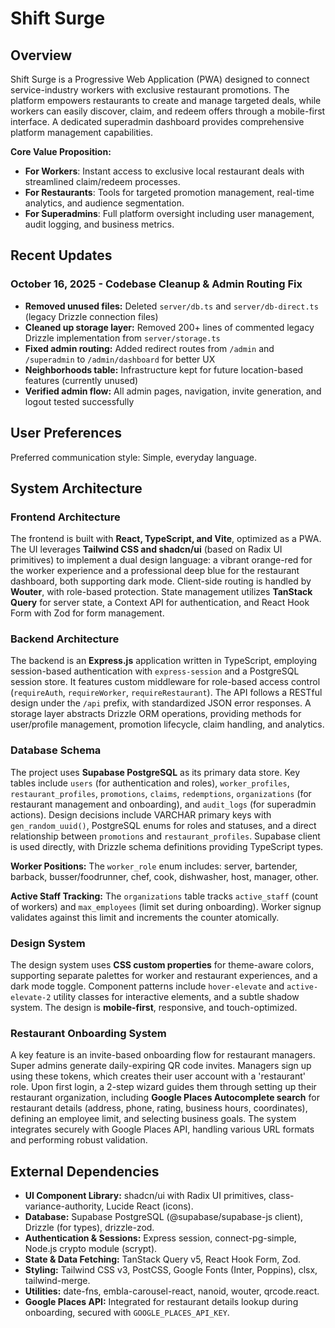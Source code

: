 # Shift Surge

## Overview

Shift Surge is a Progressive Web Application (PWA) designed to connect service-industry workers with exclusive restaurant promotions. The platform empowers restaurants to create and manage targeted deals, while workers can easily discover, claim, and redeem offers through a mobile-first interface. A dedicated superadmin dashboard provides comprehensive platform management capabilities.

**Core Value Proposition:**
- **For Workers**: Instant access to exclusive local restaurant deals with streamlined claim/redeem processes.
- **For Restaurants**: Tools for targeted promotion management, real-time analytics, and audience segmentation.
- **For Superadmins**: Full platform oversight including user management, audit logging, and business metrics.

## Recent Updates

### October 16, 2025 - Codebase Cleanup & Admin Routing Fix
- **Removed unused files:** Deleted `server/db.ts` and `server/db-direct.ts` (legacy Drizzle connection files)
- **Cleaned up storage layer:** Removed 200+ lines of commented legacy Drizzle implementation from `server/storage.ts`
- **Fixed admin routing:** Added redirect routes from `/admin` and `/superadmin` to `/admin/dashboard` for better UX
- **Neighborhoods table:** Infrastructure kept for future location-based features (currently unused)
- **Verified admin flow:** All admin pages, navigation, invite generation, and logout tested successfully

## User Preferences

Preferred communication style: Simple, everyday language.

## System Architecture

### Frontend Architecture

The frontend is built with **React, TypeScript, and Vite**, optimized as a PWA. The UI leverages **Tailwind CSS and shadcn/ui** (based on Radix UI primitives) to implement a dual design language: a vibrant orange-red for the worker experience and a professional deep blue for the restaurant dashboard, both supporting dark mode. Client-side routing is handled by **Wouter**, with role-based protection. State management utilizes **TanStack Query** for server state, a Context API for authentication, and React Hook Form with Zod for form management.

### Backend Architecture

The backend is an **Express.js** application written in TypeScript, employing session-based authentication with `express-session` and a PostgreSQL session store. It features custom middleware for role-based access control (`requireAuth`, `requireWorker`, `requireRestaurant`). The API follows a RESTful design under the `/api` prefix, with standardized JSON error responses. A storage layer abstracts Drizzle ORM operations, providing methods for user/profile management, promotion lifecycle, claim handling, and analytics.

### Database Schema

The project uses **Supabase PostgreSQL** as its primary data store. Key tables include `users` (for authentication and roles), `worker_profiles`, `restaurant_profiles`, `promotions`, `claims`, `redemptions`, `organizations` (for restaurant management and onboarding), and `audit_logs` (for superadmin actions). Design decisions include VARCHAR primary keys with `gen_random_uuid()`, PostgreSQL enums for roles and statuses, and a direct relationship between `promotions` and `restaurant_profiles`. Supabase client is used directly, with Drizzle schema definitions providing TypeScript types.

**Worker Positions:** The `worker_role` enum includes: server, bartender, barback, busser/foodrunner, chef, cook, dishwasher, host, manager, other.

**Active Staff Tracking:** The `organizations` table tracks `active_staff` (count of workers) and `max_employees` (limit set during onboarding). Worker signup validates against this limit and increments the counter atomically.

### Design System

The design system uses **CSS custom properties** for theme-aware colors, supporting separate palettes for worker and restaurant experiences, and a dark mode toggle. Component patterns include `hover-elevate` and `active-elevate-2` utility classes for interactive elements, and a subtle shadow system. The design is **mobile-first**, responsive, and touch-optimized.

### Restaurant Onboarding System

A key feature is an invite-based onboarding flow for restaurant managers. Super admins generate daily-expiring QR code invites. Managers sign up using these tokens, which creates their user account with a 'restaurant' role. Upon first login, a 2-step wizard guides them through setting up their restaurant organization, including **Google Places Autocomplete search** for restaurant details (address, phone, rating, business hours, coordinates), defining an employee limit, and selecting business goals. The system integrates securely with Google Places API, handling various URL formats and performing robust validation.

## External Dependencies

-   **UI Component Library:** shadcn/ui with Radix UI primitives, class-variance-authority, Lucide React (icons).
-   **Database:** Supabase PostgreSQL (@supabase/supabase-js client), Drizzle (for types), drizzle-zod.
-   **Authentication & Sessions:** Express session, connect-pg-simple, Node.js crypto module (scrypt).
-   **State & Data Fetching:** TanStack Query v5, React Hook Form, Zod.
-   **Styling:** Tailwind CSS v3, PostCSS, Google Fonts (Inter, Poppins), clsx, tailwind-merge.
-   **Utilities:** date-fns, embla-carousel-react, nanoid, wouter, qrcode.react.
-   **Google Places API:** Integrated for restaurant details lookup during onboarding, secured with `GOOGLE_PLACES_API_KEY`.